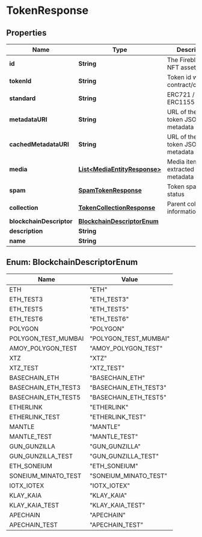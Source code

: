 

# TokenResponse


## Properties

| Name | Type | Description | Notes |
|------------ | ------------- | ------------- | -------------|
|**id** | **String** | The Fireblocks NFT asset id |  |
|**tokenId** | **String** | Token id within the contract/collection |  |
|**standard** | **String** | ERC721 / ERC1155 |  |
|**metadataURI** | **String** | URL of the original token JSON metadata |  [optional] |
|**cachedMetadataURI** | **String** | URL of the cached token JSON metadata |  [optional] |
|**media** | [**List&lt;MediaEntityResponse&gt;**](MediaEntityResponse.md) | Media items extracted from metadata JSON |  [optional] |
|**spam** | [**SpamTokenResponse**](SpamTokenResponse.md) | Token spam status |  [optional] |
|**collection** | [**TokenCollectionResponse**](TokenCollectionResponse.md) | Parent collection information |  [optional] |
|**blockchainDescriptor** | [**BlockchainDescriptorEnum**](#BlockchainDescriptorEnum) |  |  |
|**description** | **String** |  |  [optional] |
|**name** | **String** |  |  [optional] |



## Enum: BlockchainDescriptorEnum

| Name | Value |
|---- | -----|
| ETH | &quot;ETH&quot; |
| ETH_TEST3 | &quot;ETH_TEST3&quot; |
| ETH_TEST5 | &quot;ETH_TEST5&quot; |
| ETH_TEST6 | &quot;ETH_TEST6&quot; |
| POLYGON | &quot;POLYGON&quot; |
| POLYGON_TEST_MUMBAI | &quot;POLYGON_TEST_MUMBAI&quot; |
| AMOY_POLYGON_TEST | &quot;AMOY_POLYGON_TEST&quot; |
| XTZ | &quot;XTZ&quot; |
| XTZ_TEST | &quot;XTZ_TEST&quot; |
| BASECHAIN_ETH | &quot;BASECHAIN_ETH&quot; |
| BASECHAIN_ETH_TEST3 | &quot;BASECHAIN_ETH_TEST3&quot; |
| BASECHAIN_ETH_TEST5 | &quot;BASECHAIN_ETH_TEST5&quot; |
| ETHERLINK | &quot;ETHERLINK&quot; |
| ETHERLINK_TEST | &quot;ETHERLINK_TEST&quot; |
| MANTLE | &quot;MANTLE&quot; |
| MANTLE_TEST | &quot;MANTLE_TEST&quot; |
| GUN_GUNZILLA | &quot;GUN_GUNZILLA&quot; |
| GUN_GUNZILLA_TEST | &quot;GUN_GUNZILLA_TEST&quot; |
| ETH_SONEIUM | &quot;ETH_SONEIUM&quot; |
| SONEIUM_MINATO_TEST | &quot;SONEIUM_MINATO_TEST&quot; |
| IOTX_IOTEX | &quot;IOTX_IOTEX&quot; |
| KLAY_KAIA | &quot;KLAY_KAIA&quot; |
| KLAY_KAIA_TEST | &quot;KLAY_KAIA_TEST&quot; |
| APECHAIN | &quot;APECHAIN&quot; |
| APECHAIN_TEST | &quot;APECHAIN_TEST&quot; |



